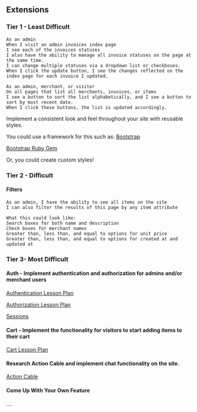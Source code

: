 ## Extensions

### Tier 1 - Least Difficult
```
As an admin     
When I visit an admin invoices index page
I see each of the invoices statuses
I also have the ability to manage all invoice statuses on the page at the same time.
I can change multiple statuses via a dropdown list or checkboxes.
When I click the update button, I see the changes reflected on the index page for each invoice I updated.
```

```
As an admin, merchant, or visitor
On all pages that list all merchants, invoices, or items
I see a button to sort the list alphabetically, and I see a button to sort by most recent date.
When I click these buttons, the list is updated accordingly.
```

Implement a consistent look and feel throughout your site with reusable styles.

You could use a framework for this such as: [Bootstrap](https://getbootstrap.com)

[Bootstrap Ruby Gem](https://github.com/twbs/bootstrap-rubygem)

Or, you could create custom styles!

### Tier 2 - Difficult

#### Filters

```
As an admin, I have the ability to see all items on the site
I can also filter the results of this page by any item attribute

What this could look like:
Search boxes for both name and description
Check boxes for merchant names
Greater than, less than, and equal to options for unit price
Greater than, less than, and equal to options for created at and updated at
```

### Tier 3- Most Difficult

#### Auth - Implement authentication and authorization for admins and/or merchant users

[Authentication Lesson Plan](https://backend.turing.io/module2/lessons/authentication)

[Authorization Lesson Plan](https://backend.turing.io/module2/lessons/authorization)

[Sessions](https://guides.rubyonrails.org/v5.2/action_controller_overview.html#session)


#### Cart - Implement the functionality for visitors to start adding items to their cart

[Cart Lesson Plan](https://backend.turing.io/module2/lessons/cart_implementation)

#### Research Action Cable and implement chat functionality on the site.

[Action Cable](https://guides.rubyonrails.org/v5.2/action_cable_overview.html)

#### Come Up With Your Own Feature

....
